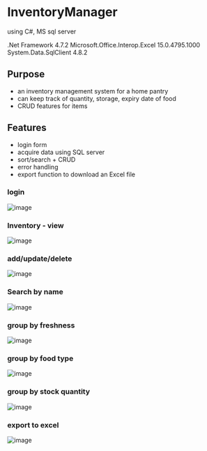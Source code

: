 # InventoryManager
using C#, MS sql server

.Net Framework 4.7.2
Microsoft.Office.Interop.Excel 15.0.4795.1000
System.Data.SqlClient 4.8.2


## Purpose 
- an inventory management system for a home pantry
- can keep track of quantity, storage, expiry date of food 
- CRUD features for items

## Features
- login form
- acquire data using SQL server
- sort/search + CRUD
- error handling
- export function to download an Excel file



### login 

![image](https://user-images.githubusercontent.com/67548512/133010433-0b9b2c02-34d6-4095-91eb-8bcd53e295e8.png)

### Inventory - view

![image](https://user-images.githubusercontent.com/67548512/133010238-d6c813a6-9fc0-492c-89be-6ccabb4f79a8.png)

### add/update/delete

![image](https://user-images.githubusercontent.com/67548512/133010662-58f6d682-8a7e-40bf-a9cd-c2443e50f18a.png)

### Search by name

![image](https://user-images.githubusercontent.com/67548512/133010594-feab382e-7235-4b92-bc77-729478fb91da.png)

### group by freshness

![image](https://user-images.githubusercontent.com/67548512/133010488-28f7c315-1792-4083-a030-c3a689a41e48.png)

### group by food type

![image](https://user-images.githubusercontent.com/67548512/133010526-9c6ac04e-2208-485f-971a-dbdf98014b55.png)

### group by stock quantity

![image](https://user-images.githubusercontent.com/67548512/133010567-a342444b-ef11-4cff-815c-1d8409c49ccf.png)

### export to excel

![image](https://user-images.githubusercontent.com/67548512/133010605-dcecda4d-4e49-4853-84f7-5b3c045fb5f6.png)

